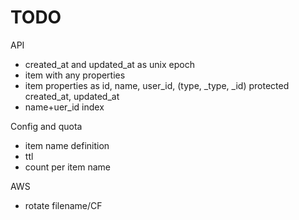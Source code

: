 # TODO

API
- created_at and updated_at as unix epoch
- item with any properties
- item properties as 
  id, name, user_id, (type, _type, _id) protected
  created_at, updated_at
- name+uer_id index

Config and quota
- item name definition
- ttl
- count per item name

AWS
- rotate filename/CF
